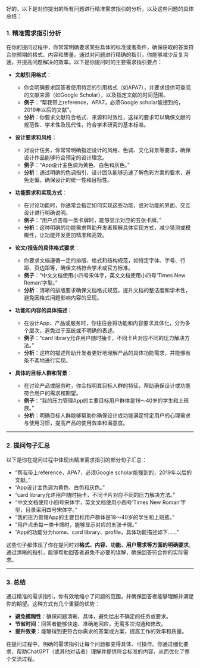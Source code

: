 好的，以下是对你提出的所有问题进行精准需求指引的分析，以及这些问题的具体总结：

### 1. **精准需求指引分析**

在你的提问过程中，你常常明确要求某些具体的标准或者条件，确保获取的答案符合你预期的格式、内容和质量。通过对问题进行精确的指引，你能够减少反复沟通，并提高问题解决的效率。以下是你提问时的主要需求指引要点：

- **文献引用格式**：
  - 你会明确要求回答者使用特定的引用格式（如APA7），并要求提供可查阅的文献来源（如Google Scholar），以及指定文献的时间范围。
  - **例子**：“帮我带上reference，APA7，必须Google scholar能搜到的，2019年以后的文献”。
  - **分析**：你要求文献符合格式、来源和时效性，这样的要求可以确保文献的规范性、学术性及现代性，符合学术研究的基本标准。

- **设计要求和风格**：
  - 对设计任务，你常常明确指定设计的风格、色调、文化背景等要求，确保设计作品能够符合预定的设计理念。
  - **例子**：“App设计主色调为黄色、白色和灰色。”  
  - **分析**：通过明确的色调指引，设计团队能够迅速了解色彩方案的要求，避免走偏，确保设计的统一性和目标性。

- **功能要求和实现方式**：
  - 在讨论功能时，你通常会指定如何实现这些功能，或对功能的界面、交互设计进行明确说明。
  - **例子**：“用户点击每一类卡牌时，能够显示对应的五张卡牌。”  
  - **分析**：这种明确的功能需求帮助开发者理解具体实现方式，减少猜测或模糊性，让功能开发更加精准和高效。

- **论文/报告的具体格式要求**：
  - 你要求文档遵循一定的排版、格式和结构规范，如特定字体、字号、行距、页边距等，确保文档符合学术或官方标准。
  - **例子**：“中文文档使用小四号宋体字，英文文档使用小四号‘Times New Roman’字型。”
  - **分析**：清晰的排版要求确保文档格式规范，提升文档的整洁度和学术性，避免因格式问题影响内容的呈现。

- **功能和内容的具体描述**：
  - 在设计App、产品或服务时，你往往会将功能和内容要求具体化，分为多个层次，避免过于笼统或不明确的表述。
  - **例子**：“card library允许用户随时抽卡，不同卡片对应不同的压力解决方法。”
  - **分析**：这样的描述帮助开发者更好地理解产品的具体功能需求，并能够有条不紊地进行实现。

- **具体的目标人群和背景**：
  - 在讨论产品或服务时，你会指明其目标人群的特征，帮助确保设计或功能符合用户的需求和期望。
  - **例子**：“我的压力管理App的主要目标用户群体是18～40岁的学生和上班族。”
  - **分析**：明确目标人群能够帮助你确保设计或功能满足特定用户的心理需求与使用习惯，提高产品的使用效率和满意度。

---

### 2. **提问句子汇总**

以下是你在提问过程中体现出精准需求指引的部分句子汇总：

- “帮我带上reference，APA7，必须Google scholar能搜到的，2019年以后的文献。”
- “App设计主色调为黄色、白色和灰色。”
- “card library允许用户随时抽卡，不同卡片对应不同的压力解决方法。”
- “中文文档使用小四号宋体字，英文文档使用小四号‘Times New Roman’字型，目录采用四号宋体字。”
- “我的压力管理App的主要目标用户群体是18～40岁的学生和上班族。”
- “用户点击每一类卡牌时，能够显示对应的五张卡牌。”
- “App的功能分为home、card library、profile，具体功能描述如下……”

这些句子都体现了你在提问时对**格式、内容、功能、用户需求等方面的明确要求**。通过清晰的指引，能够帮助回答者避免不必要的误解，确保回答符合你的实际需求。

---

### 3. **总结**

通过精准的需求指引，你有效地缩小了问题的范围，并确保回答者能够理解并满足你的期望。这种方式有几个重要的优势：
- **避免模糊性**：确保问题清晰、具体，避免给出不确定的任务或要求。
- **节省时间**：回答者能够快速、准确地回应，无需多次沟通和修改。
- **提升效果**：能够得到更符合你需求的答案或方案，提高工作的效率和质量。

在提问过程中，明确的需求指引让每个问题都变得具体、可操作。你通过细化要求，帮助ChatGPT（或其他对话者）理解并提供符合标准的内容，从而优化了整个交流过程。